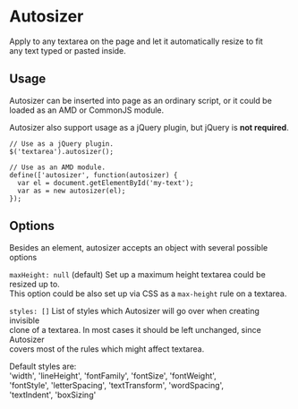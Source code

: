 # Autosizer

Apply to any textarea on the page and let it automatically resize to fit  
any text typed or pasted inside.

## Usage

Autosizer can be inserted into page as an ordinary script, or it could be  
loaded as an AMD or CommonJS module.

Autosizer also support usage as a jQuery plugin, but jQuery is **not required**.

````
// Use as a jQuery plugin.
$('textarea').autosizer();

// Use as an AMD module.
define(['autosizer', function(autosizer) {
  var el = document.getElementById('my-text');
  var as = new autosizer(el);
});
````

## Options

Besides an element, autosizer accepts an object with several possible options  

`maxHeight: null` (default) Set up a maximum height textarea could be resized up to.  
This option could be also set up via CSS as a `max-height` rule on a textarea.

`styles: []` List of styles which Autosizer will go over when creating invisible  
clone of a textarea. In most cases it should be left unchanged, since Autosizer  
covers most of the rules which might affect textarea.

Default styles are:  
'width', 'lineHeight', 'fontFamily', 'fontSize', 'fontWeight',  
'fontStyle', 'letterSpacing', 'textTransform', 'wordSpacing',  
'textIndent', 'boxSizing'
